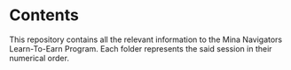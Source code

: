 # Contents

This repository contains all the relevant information to the Mina Navigators Learn-To-Earn Program.
Each folder represents the said session in their numerical order.
